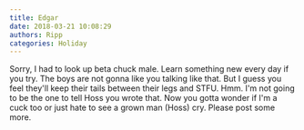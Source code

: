 ```yaml
---
title: Edgar
date: 2018-03-21 10:08:29
authors: Ripp
categories: Holiday
---
```


 Sorry, I had to look up beta chuck male. Learn something new every day if you try. The boys are not gonna like you talking like that.  But I guess you feel they'll keep their tails between their legs and STFU.  Hmm. I'm not going to be the one to tell Hoss
you wrote that.  Now you gotta wonder if I'm a cuck too or just hate to see a grown man (Hoss) cry.   Please post some more.
